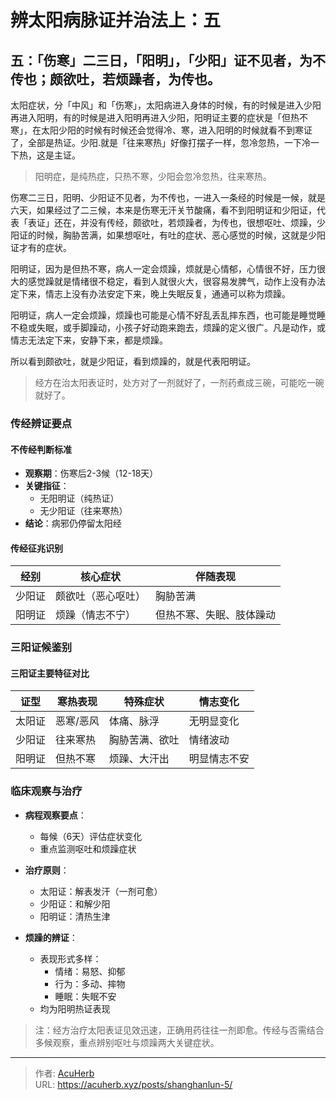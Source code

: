 # 辨太阳病脉证并治法上：五


## 五：「伤寒」二三日，「阳明」，「少阳」证不见者，为不传也；颇欲吐，若烦躁者，为传也。

<!--more-->

太阳症状，分「中风」和「伤寒」，太阳病进入身体的时候，有的时候是进入少阳再进入阳明，有的时候是进入阳明再进入少阳，阳明证主要的症状是「但热不寒」，在太阳少阳的时候有时候还会觉得冷、寒，进入阳明的时候就看不到寒证了，全部是热证。少阳.就是「往来寒热」好像打摆子一样，忽冷忽热，一下冷一下热，这是主证。

> 阳明症，是纯热症，只热不寒，少阳会忽冷忽热，往来寒热。

伤寒二三日，阳明、少阳证不见者，为不传也，一进入一条经的时候是一候，就是六天，如果经过了二三候，本来是伤寒无汗关节酸痛，看不到阳明证和少阳证，代表「表证」还在，并没有传经，颇欲吐，若烦躁者，为传也，很想呕吐、烦躁，少阳证的时候，胸胁苦满，如果想呕吐，有吐的症状、恶心感觉的时候，这就是少阳证才有的症状。

阳明证，因为是但热不寒，病人一定会烦躁，烦就是心情郁，心情很不好，压力很大的感觉躁就是情绪很不稳定，看到人就很火大，很容易发脾气，动作上没有办法定下来，情志上没有办法安定下来，晚上失眠反复，通通可以称为烦躁。

阳明证，病人一定会烦躁，烦躁也可能是心情不好乱丢乱摔东西，也可能是睡觉睡不稳或失眠，或手脚躁动，小孩子好动跑来跑去，烦躁的定义很广。凡是动作，或情志无法定下来，安静下来，都是烦躁。

所以看到颇欲吐，就是少阳证，看到烦躁的，就是代表阳明证。

> 经方在治太阳表证时，处方对了一剂就好了，一剂药煮成三碗，可能吃一碗就好了。

### 传经辨证要点

#### 不传经判断标准
- **观察期**：伤寒后2-3候（12-18天）
- **关键指征**：
  - 无阳明证（纯热证）
  - 无少阳证（往来寒热）
- **结论**：病邪仍停留太阳经

#### 传经征兆识别
| 经别   | 核心症状                 | 伴随表现                     |
|--------|--------------------------|------------------------------|
| 少阳证 | 颇欲吐（恶心呕吐）       | 胸胁苦满                     |
| 阳明证 | 烦躁（情志不宁）         | 但热不寒、失眠、肢体躁动     |

### 三阳证候鉴别

#### 三阳证主要特征对比
| 证型   | 寒热表现       | 特殊症状               | 情志变化       |
|--------|----------------|------------------------|----------------|
| 太阳证 | 恶寒/恶风     | 体痛、脉浮             | 无明显变化     |
| 少阳证 | 往来寒热       | 胸胁苦满、欲吐         | 情绪波动       |
| 阳明证 | 但热不寒       | 烦躁、大汗出           | 明显情志不安   |

### 临床观察与治疗

- **病程观察要点**：
  - 每候（6天）评估症状变化
  - 重点监测呕吐和烦躁症状

- **治疗原则**：
  - 太阳证：解表发汗（一剂可愈）
  - 少阳证：和解少阳
  - 阳明证：清热生津

- **烦躁的辨证**：
  - 表现形式多样：
    - 情绪：易怒、抑郁
    - 行为：多动、摔物
    - 睡眠：失眠不安
  - 均为阳明热证表现

> 注：经方治疗太阳表证见效迅速，正确用药往往一剂即愈。传经与否需结合多候观察，重点辨别呕吐与烦躁两大关键症状。

---

> 作者: [AcuHerb](https://acuherb.xyz)  
> URL: https://acuherb.xyz/posts/shanghanlun-5/  

